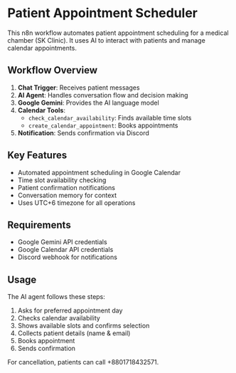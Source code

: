 # Patient Appointment Scheduler

This n8n workflow automates patient appointment scheduling for a medical chamber (SK Clinic). It uses AI to interact with patients and manage calendar appointments.

## Workflow Overview

1. **Chat Trigger**: Receives patient messages
2. **AI Agent**: Handles conversation flow and decision making
3. **Google Gemini**: Provides the AI language model
4. **Calendar Tools**:
   - `check_calendar_availability`: Finds available time slots
   - `create_calendar_appointment`: Books appointments
5. **Notification**: Sends confirmation via Discord

## Key Features

- Automated appointment scheduling in Google Calendar
- Time slot availability checking
- Patient confirmation notifications
- Conversation memory for context
- Uses UTC+6 timezone for all operations

## Requirements

- Google Gemini API credentials
- Google Calendar API credentials
- Discord webhook for notifications

## Usage

The AI agent follows these steps:
1. Asks for preferred appointment day
2. Checks calendar availability
3. Shows available slots and confirms selection
4. Collects patient details (name & email)
5. Books appointment
6. Sends confirmation

For cancellation, patients can call +8801718432571.